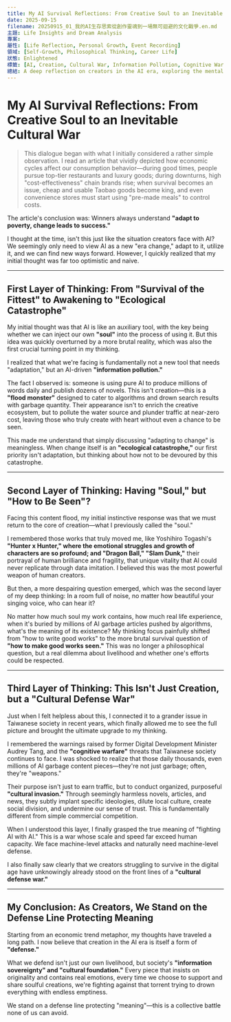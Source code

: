 ```yaml
---
title: My AI Survival Reflections: From Creative Soul to an Inevitable Cultural War
date: 2025-09-15
filename: 20250915_01_我的AI生存思索從創作靈魂到一場無可迴避的文化戰爭.en.md
主題: Life Insights and Dream Analysis
專案: 
屬性: [Life Reflection, Personal Growth, Event Recording]
領域: [Self-Growth, Philosophical Thinking, Career Life]
狀態: Enlightened
標籤: [AI, Creation, Cultural War, Information Pollution, Cognitive Warfare]
總結: A deep reflection on creators in the AI era, exploring the mental transformation from initial adaptation mindset to awareness of AI-induced information pollution, ultimately viewing it as a cultural defense war.
---
```


# My AI Survival Reflections: From Creative Soul to an Inevitable Cultural War

> This dialogue began with what I initially considered a rather simple observation. I read an article that vividly depicted how economic cycles affect our consumption behavior—during good times, people pursue top-tier restaurants and luxury goods; during downturns, high "cost-effectiveness" chain brands rise; when survival becomes an issue, cheap and usable Taobao goods become king, and even convenience stores must start using "pre-made meals" to control costs.

The article's conclusion was: Winners always understand **"adapt to poverty, change leads to success."**

I thought at the time, isn't this just like the situation creators face with AI? We seemingly only need to view AI as a new "era change," adapt to it, utilize it, and we can find new ways forward. However, I quickly realized that my initial thought was far too optimistic and naive.

---

## First Layer of Thinking: From "Survival of the Fittest" to Awakening to "Ecological Catastrophe"

My initial thought was that AI is like an auxiliary tool, with the key being whether we can inject our own **"soul"** into the process of using it. But this idea was quickly overturned by a more brutal reality, which was also the first crucial turning point in my thinking.

I realized that what we're facing is fundamentally not a new tool that needs "adaptation," but an AI-driven **"information pollution."**

The fact I observed is: someone is using pure AI to produce millions of words daily and publish dozens of novels. This isn't creation—this is a **"flood monster"** designed to cater to algorithms and drown search results with garbage quantity. Their appearance isn't to enrich the creative ecosystem, but to pollute the water source and plunder traffic at near-zero cost, leaving those who truly create with heart without even a chance to be seen.

This made me understand that simply discussing "adapting to change" is meaningless. When change itself is an **"ecological catastrophe,"** our first priority isn't adaptation, but thinking about how not to be devoured by this catastrophe.

---

## Second Layer of Thinking: Having "Soul," but "How to Be Seen"?

Facing this content flood, my initial instinctive response was that we must return to the core of creation—what I previously called the "soul."

I remembered those works that truly moved me, like Yoshihiro Togashi's **"Hunter x Hunter," where the emotional struggles and growth of characters are so profound; and "Dragon Ball," "Slam Dunk,"** their portrayal of human brilliance and fragility, that unique vitality that AI could never replicate through data imitation. I believed this was the most powerful weapon of human creators.

But then, a more despairing question emerged, which was the second layer of my deep thinking: In a room full of noise, no matter how beautiful your singing voice, who can hear it?

No matter how much soul my work contains, how much real life experience, when it's buried by millions of AI garbage articles pushed by algorithms, what's the meaning of its existence? My thinking focus painfully shifted from "how to write good works" to the more brutal survival question of **"how to make good works seen."** This was no longer a philosophical question, but a real dilemma about livelihood and whether one's efforts could be respected.

---

## Third Layer of Thinking: This Isn't Just Creation, but a "Cultural Defense War"

Just when I felt helpless about this, I connected it to a grander issue in Taiwanese society in recent years, which finally allowed me to see the full picture and brought the ultimate upgrade to my thinking.

I remembered the warnings raised by former Digital Development Minister Audrey Tang, and the **"cognitive warfare"** threats that Taiwanese society continues to face. I was shocked to realize that those daily thousands, even millions of AI garbage content pieces—they're not just garbage; often, they're "weapons."

Their purpose isn't just to earn traffic, but to conduct organized, purposeful **"cultural invasion."** Through seemingly harmless novels, articles, and news, they subtly implant specific ideologies, dilute local culture, create social division, and undermine our sense of trust. This is fundamentally different from simple commercial competition.

When I understood this layer, I finally grasped the true meaning of "fighting AI with AI." This is a war whose scale and speed far exceed human capacity. We face machine-level attacks and naturally need machine-level defense.

I also finally saw clearly that we creators struggling to survive in the digital age have unknowingly already stood on the front lines of a **"cultural defense war."**

---

## My Conclusion: As Creators, We Stand on the Defense Line Protecting Meaning

Starting from an economic trend metaphor, my thoughts have traveled a long path. I now believe that creation in the AI era is itself a form of **"defense."**

What we defend isn't just our own livelihood, but society's **"information sovereignty" and "cultural foundation."** Every piece that insists on originality and contains real emotions, every time we choose to support and share soulful creations, we're fighting against that torrent trying to drown everything with endless emptiness.

We stand on a defense line protecting "meaning"—this is a collective battle none of us can avoid.